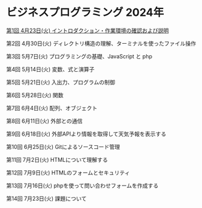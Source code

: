 # ビジネスプログラミング 2024年

[第1回 4月23日(火) イントロダクション・作業環境の確認および説明](01.md)

第2回 4月30日(火) ディレクトリ構造の理解、ターミナルを使ったファイル操作

第3回 5月7日(火) プログラミングの基礎、JavaScript と php

第4回 5月14日(火) 変数、式と演算子

第5回 5月21日(火) 入出力、プログラムの制御

第6回 5月28日(火) 関数

第7回 6月4日(火) 配列、オブジェクト

第8回 6月11日(火) 外部との通信

第9回 6月18日(火) 外部APIより情報を取得して天気予報を表示する

第10回 6月25日(火) Gitによるソースコード管理

第11回 7月2日(火) HTMLについて理解する

第12回 7月9日(火) HTMLのフォームとセキュリティ

第13回 7月16日(火) phpを使って問い合わせフォームを作成する

第14回 7月23日(火) 課題について
